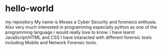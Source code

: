 # hello-world
my repository
My name is Moses a Cyber Security and forensics enthusia.
Also very much interested in programming especially python as one of the programming language i would really love to know.
i have learnt JavaScript/HTML and CSS
I have intaracted with different forensic tools including Mobile and Network Forensic tools. 
